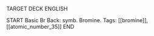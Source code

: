 TARGET DECK
ENGLISH

START
Basic
Br
Back: symb. Bromine.
Tags: [[bromine]], [[atomic_number_35]]
END
